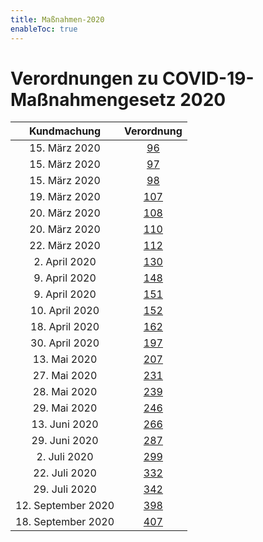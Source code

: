 ```yaml
---
title: Maßnahmen-2020
enableToc: true
---
```


# Verordnungen zu COVID-19-Maßnahmengesetz 2020

| Kundmachung   | Verordnung       |
|:-------------:|:----------------:|
| 15. März 2020 | [96](2020-96.md)   |
| 15. März 2020 | [97](2020-97.md)   |
| 15. März 2020 | [98](2020-98.md)   |
| 19. März 2020 | [107](2020-107.md) |
| 20. März 2020 | [108](2020-108.md) |
| 20. März 2020 | [110](2020-110.md) |
| 22. März 2020 | [112](2020-112.md) |
| 2. April 2020 | [130](2020-130.md) | 
| 9. April 2020 | [148](2020-148.md) |
| 9. April 2020 | [151](2020-151.md) |
| 10. April 2020 | [152](2020-152.md) |
| 18. April 2020 | [162](2020-162.md) |
| 30. April 2020 | [197](2020-197.md) |
| 13. Mai 2020 | [207](2020-207.md) |
| 27. Mai 2020 | [231](2020-231.md) |
| 28. Mai 2020 | [239](2020-239.md) |
| 29. Mai 2020 | [246](2020-246.md) |
| 13. Juni 2020 | [266](2020-266.md) |
| 29. Juni 2020 | [287](2020-287.md) |
| 2. Juli 2020 | [299](2020-299.md) |
| 22. Juli 2020 | [332](2020-332.md) |
| 29. Juli 2020 | [342](2020-342.md) |
| 12. September 2020 | [398](2020-398.md) |
| 18. September 2020 | [407](2020-407.md) |

